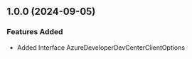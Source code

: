 ## 1.0.0 (2024-09-05)
    
### Features Added

  - Added Interface AzureDeveloperDevCenterClientOptions
    

